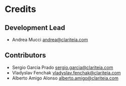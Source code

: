 Credits
=======

Development Lead
----------------

* Andrea Mucci <andrea@clariteia.com>

Contributors
------------

* Sergio Garcia Prado <sergio.garcia@clariteia.com>
* Vladyslav Fenchak <vladyslav.fenchak@clariteia.com>
* Alberto Amigo Alonso <alberto.amigo@clariteia.com>
